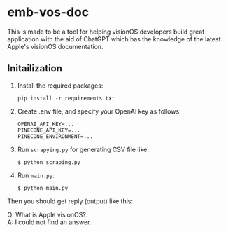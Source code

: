# emb-vos-doc

This is made to be a tool for helping visionOS developers build great application with the aid of ChatGPT which has the knowledge of the latest Apple's visionOS documentation.

## Initailization

1. Install the required packages:

    ```
    pip install -r requirements.txt
    ```

2. Create .env file, and specify your OpenAI key as follows:

    ```
    OPENAI_API_KEY=...
    PINECONE_API_KEY=...
    PINECONE_ENVIRONMENT=...
    ```

3. Run `scrapying.py` for generating CSV file like:

    ```
    $ python scraping.py
    ```

4. Run `main.py`:

    ```
    $ python main.py
    ```

Then you should get reply (output) like this:

  Q: What is Apple visionOS?. <br/>
  A: I could not find an answer.
    

